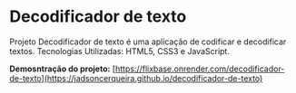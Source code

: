 # Decodificador de texto

Projeto Decodificador de texto é uma aplicação de codificar e decodificar textos.
Tecnologias Utilizadas: HTML5, CSS3  e JavaScript.

**Demosntração do projeto:** [https://flixbase.onrender.com/decodificador-de-texto](https://jadsoncerqueira.github.io/decodificador-de-texto)
